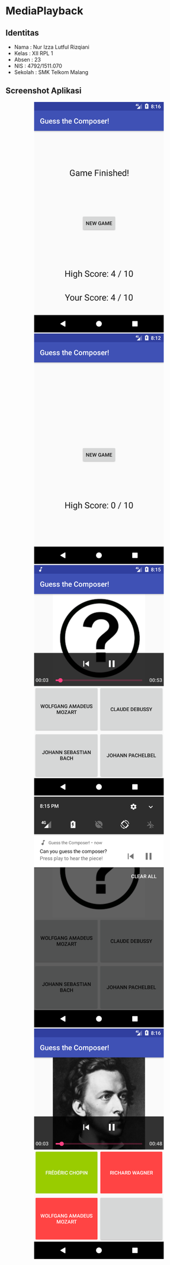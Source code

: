 # MediaPlayback
## Identitas
* Nama  : Nur Izza Lutful Rizqiani
* Kelas : XII RPL 1
* Absen : 23
* NIS   : 4792/1511.070
* Sekolah : SMK Telkom Malang
 
## Screenshot Aplikasi
<p align="center">
  <img src="https://github.com/nurizza/MediaPlayback/blob/master/image%20(1).png" width="350"/>
  <img src="https://github.com/nurizza/MediaPlayback/blob/master/image%20(2).png" width="350"/>
  <img src="https://github.com/nurizza/MediaPlayback/blob/master/image%20(3).png" width="350"/>
  <img src="https://github.com/nurizza/MediaPlayback/blob/master/image%20(4).png" width="350"/>
  <img src="https://github.com/nurizza/MediaPlayback/blob/master/image%20(5).png" width="350"/>
</p>
